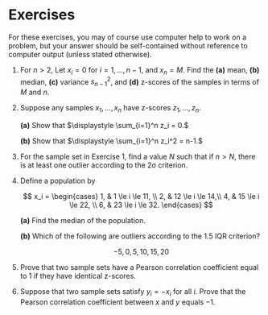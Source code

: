 # Exercises

For these exercises, you may of course use computer help to work on a problem, but your answer should be self-contained without reference to computer output (unless stated otherwise).

1. For $n>2$, Let $x_i=0$ for $i=1,\ldots,n-1$, and $x_n=M$. Find the **(a)** mean, **(b)** median, **(c)** variance $s_{n-1}^2$, and **(d)** z-scores of the samples in terms of $M$ and $n$.

2. Suppose any samples $x_1,\ldots,x_n$ have z-scores $z_1,\ldots,z_n$. 

    **(a)** Show that $\displaystyle \sum_{i=1}^n z_i = 0.$

    **(b)** Show that $\displaystyle \sum_{i=1}^n z_i^2 = n-1.$
 
3. For the sample set in Exercise 1, find a value $N$ such that if $n>N$, there is at least one outlier according to the 2σ criterion.

4. Define a population by

    $$
    x_i = \begin{cases}
    1, & 1 \le i \le 11, \\ 
    2, & 12 \le i \le 14,\\ 
    4, & 15 \le i \le 22, \\ 
    6, & 23 \le i \le 32.
    \end{cases}
    $$

    **(a)** Find the median of the population.

    **(b)** Which of the following are outliers according to the 1.5 IQR criterion?

    $$-5,0,5,10,15,20$$

5. Prove that two sample sets have a Pearson correlation coefficient equal to 1 if they have identical z-scores.

6. Suppose that two sample sets satisfy $y_i=-x_i$ for all $i$. Prove that the Pearson correlation coefficient between $x$ and $y$ equals $-1$.


